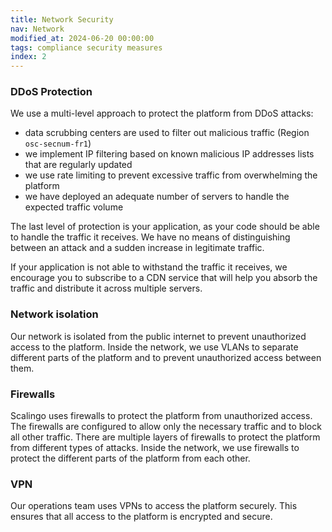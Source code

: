 ```yaml
---
title: Network Security
nav: Network
modified_at: 2024-06-20 00:00:00
tags: compliance security measures
index: 2
---
```


### DDoS Protection

We use a multi-level approach to protect the platform from DDoS attacks:

- data scrubbing centers are used to filter out malicious traffic (Region `osc-secnum-fr1`)
- we implement IP filtering based on known malicious IP addresses lists that are regularly updated
- we use rate limiting to prevent excessive traffic from overwhelming the platform
- we have deployed an adequate number of servers to handle the expected traffic volume

The last level of protection is your application, as your code should be able to handle the traffic it receives. We have
no means of distinguishing between an attack and a sudden increase in legitimate traffic.

If your application is not able to withstand the traffic it receives, we encourage you to subscribe to a CDN service
that will help you absorb the traffic and distribute it across multiple servers.

### Network isolation

Our network is isolated from the public internet to prevent unauthorized access to the platform. Inside the network, we
use VLANs to separate different parts of the platform and to prevent unauthorized access between them.

### Firewalls

Scalingo uses firewalls to protect the platform from unauthorized access. The firewalls are configured to allow only the
necessary traffic and to block all other traffic. There are multiple layers of firewalls to protect the platform from
different types of attacks. Inside the network, we use firewalls to protect the different parts of the platform from
each other.

### VPN

Our operations team uses VPNs to access the platform securely. This ensures that all access to the platform is encrypted
and secure.
